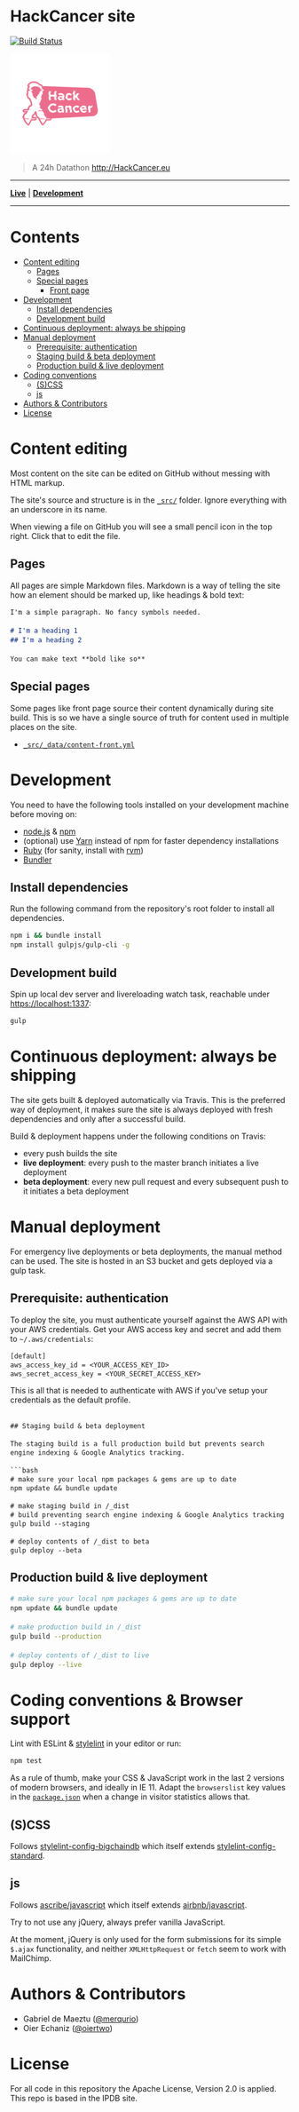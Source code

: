 # HackCancer site
[![Build Status](https://travis-ci.org/HackCancer/site.svg?branch=master)](https://travis-ci.org/HackCancer/site) 

![HackCancer/site](_src/_assets/img/apple-touch-icon.png)

> A 24h Datathon
> http://HackCancer.eu

---

[**Live**](http://HackCancer.eu) | [**Development**](http://hackcancerbeta.s3-website.eu-central-1.amazonaws.com)

---

# Contents

- [Content editing](#content-editing)
  - [Pages](#pages)
  - [Special pages](#special-pages)
    - [Front page](#front-page)
- [Development](#development)
  - [Install dependencies](#install-dependencies)
  - [Development build](#development-build)
- [Continuous deployment: always be shipping](#continuous-deployment-always-be-shipping)
- [Manual deployment](#manual-deployment)
  - [Prerequisite: authentication](#prerequisite-authentication)
  - [Staging build & beta deployment](#staging-build--beta-deployment)
  - [Production build & live deployment](#production-build--live-deployment)
- [Coding conventions](#coding-conventions--browser-support)
  - [(S)CSS](#scss)
  - [js](#js)
- [Authors & Contributors](#authors--contributors)
- [License](#license)

# Content editing

Most content on the site can be edited on GitHub without messing with HTML markup.

The site's source and structure is in the [`_src/`](_src) folder. Ignore everything with an underscore in its name.

When viewing a file on GitHub you will see a small pencil icon in the top right. Click that to edit the file.

## Pages

All pages are simple Markdown files. Markdown is a way of telling the site how an element should be marked up, like headings & bold text:

```markdown
I'm a simple paragraph. No fancy symbols needed.

# I'm a heading 1
## I'm a heading 2

You can make text **bold like so**
```

## Special pages

Some pages like front page source their content dynamically during site build. This is so we have a single source of truth for content used in multiple places on the site.

- [`_src/_data/content-front.yml`](_src/_data/content-front.yml)


# Development

You need to have the following tools installed on your development machine before moving on:

- [node.js](http://nodejs.org/) & [npm](https://npmjs.org/)
- (optional) use [Yarn](https://yarnpkg.com) instead of npm for faster dependency installations
- [Ruby](https://www.ruby-lang.org) (for sanity, install with [rvm](https://rvm.io/))
- [Bundler](http://bundler.io/)

## Install dependencies

Run the following command from the repository's root folder to install all dependencies.

```bash
npm i && bundle install
npm install gulpjs/gulp-cli -g
```

## Development build

Spin up local dev server and livereloading watch task, reachable under [https://localhost:1337](https://localhost:1337):

```bash
gulp
```

# Continuous deployment: always be shipping

The site gets built & deployed automatically via Travis. This is the preferred way of deployment, it makes sure the site is always deployed with fresh dependencies and only after a successful build.

Build & deployment happens under the following conditions on Travis:

- every push builds the site
- **live deployment**: every push to the master branch initiates a live deployment
- **beta deployment**: every new pull request and every subsequent push to it initiates a beta deployment

# Manual deployment

For emergency live deployments or beta deployments, the manual method can be used. The site is hosted in an S3 bucket and gets deployed via a gulp task.

## Prerequisite: authentication

To deploy the site, you must authenticate yourself against the AWS API with your AWS credentials. Get your AWS access key and secret and add them to `~/.aws/credentials`:

```
[default]
aws_access_key_id = <YOUR_ACCESS_KEY_ID>
aws_secret_access_key = <YOUR_SECRET_ACCESS_KEY>
```

This is all that is needed to authenticate with AWS if you've setup your credentials as the default profile.
```

## Staging build & beta deployment

The staging build is a full production build but prevents search engine indexing & Google Analytics tracking.

```bash
# make sure your local npm packages & gems are up to date
npm update && bundle update

# make staging build in /_dist
# build preventing search engine indexing & Google Analytics tracking
gulp build --staging

# deploy contents of /_dist to beta
gulp deploy --beta
```

## Production build & live deployment

```bash
# make sure your local npm packages & gems are up to date
npm update && bundle update

# make production build in /_dist
gulp build --production

# deploy contents of /_dist to live
gulp deploy --live
```

# Coding conventions & Browser support

Lint with ESLint & [stylelint](https://stylelint.io) in your editor or run:

```bash
npm test
```

As a rule of thumb, make your CSS & JavaScript work in the last 2 versions of modern browsers, and ideally in IE 11. Adapt the `browserslist` key values in the [`package.json`](package.json) when a change in visitor statistics allows that.

## (S)CSS

Follows [stylelint-config-bigchaindb](https://github.com/bigchaindb/stylelint-config-bigchaindb) which itself extends [stylelint-config-standard](https://github.com/stylelint/stylelint-config-standard).

## js

Follows [ascribe/javascript](https://github.com/ascribe/javascript) which itself extends [airbnb/javascript](https://github.com/airbnb/javascript).

Try to not use any jQuery, always prefer vanilla JavaScript.

At the moment, jQuery is only used for the form submissions for its simple `$.ajax` functionality, and neither `XMLHttpRequest` or `fetch` seem to work with MailChimp.

# Authors & Contributors

- Gabriel de Maeztu ([@merqurio](https://github.com/merqurio))
- Oier Echaniz ([@oiertwo](https://github.com/oiertwo))

# License

For all code in this repository the Apache License, Version 2.0 is applied.
This repo is based in the IPDB site.
